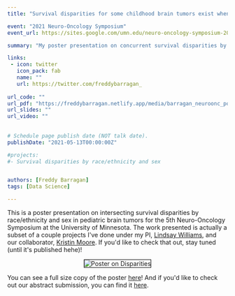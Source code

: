 ```yaml
---
title: "Survival disparities for some childhood brain tumors exist when defined by race/ethnicity and sex"

event: "2021 Neuro-Oncology Symposium"
event_url: https://sites.google.com/umn.edu/neuro-oncology-symposium-2021/home

summary: "My poster presentation on concurrent survival disparities by race/ethnicity and sex in pediatric brain tumors for the 5th Neuro-Oncology Symposium at the University of Minnesota."

links:
 - icon: twitter
   icon_pack: fab
   name: ""
   url: https://twitter.com/freddybarragan_
   
url_code: ""
url_pdf: "https://freddybarragan.netlify.app/media/barragan_neuroonc_poster.pdf"
url_slides: ""
url_video: ""
   
   
# Schedule page publish date (NOT talk date).
publishDate: "2021-05-13T00:00:00Z"

#projects:
#- Survival disparities by race/ethnicity and sex 


authors: [Freddy Barragan]
tags: [Data Science]

---
```


This is a poster presentation on intersecting survival disparities by race/ethnicity and sex in pediatric brain tumors for the 5th Neuro-Oncology Symposium at the University of Minnesota. The work presented is actually a subset of a couple projects I've done under my PI, [Lindsay Williams](https://med.umn.edu/bio/epidemiology/lindsay-williams), and our collaborator, [Kristin Moore](https://www.linkedin.com/in/kristinvoltzke). If you'd like to check that out, stay tuned (until it's published hehe)!

<center>

<img style="border:1px solid black;" src="https://freddybarragan.netlify.app/media/barragan_neuroonc_poster.png"  alt="Poster on Disparities" />
</center>

You can see a full size copy of the poster [here](https://freddybarragan.netlify.app/media/barragan_neuroonc_poster.pdf)! And if you'd like to check out our abstract submission, you can find it [here](https://freddybarragan.netlify.app/media/abstract_neuro_SEERsurvival.pdf). 